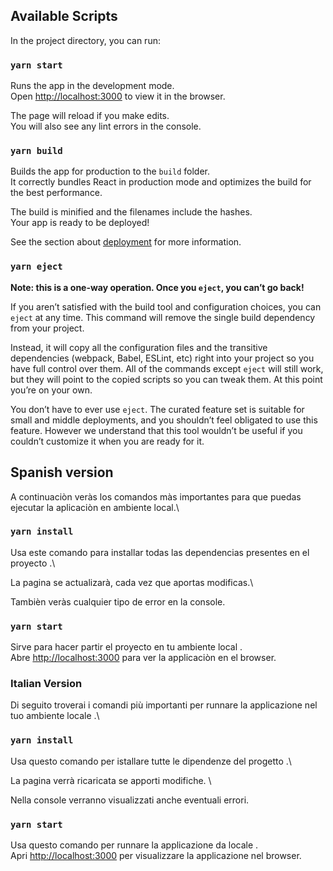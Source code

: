 ## Available Scripts

In the project directory, you can run:

### `yarn start`

Runs the app in the development mode.\
Open [http://localhost:3000](http://localhost:3000) to view it in the browser.

The page will reload if you make edits.\
You will also see any lint errors in the console.

### `yarn build`

Builds the app for production to the `build` folder.\
It correctly bundles React in production mode and optimizes the build for the best performance.

The build is minified and the filenames include the hashes.\
Your app is ready to be deployed!

See the section about [deployment](https://facebook.github.io/create-react-app/docs/deployment) for more information.

### `yarn eject`

**Note: this is a one-way operation. Once you `eject`, you can’t go back!**

If you aren’t satisfied with the build tool and configuration choices, you can `eject` at any time. This command will remove the single build dependency from your project.

Instead, it will copy all the configuration files and the transitive dependencies (webpack, Babel, ESLint, etc) right into your project so you have full control over them. All of the commands except `eject` will still work, but they will point to the copied scripts so you can tweak them. At this point you’re on your own.

You don’t have to ever use `eject`. The curated feature set is suitable for small and middle deployments, and you shouldn’t feel obligated to use this feature. However we understand that this tool wouldn’t be useful if you couldn’t customize it when you are ready for it.

## Spanish version

A continuaciòn veràs los comandos màs importantes para que puedas ejecutar la aplicaciòn en ambiente local.\

### `yarn install`

Usa este comando para installar todas las dependencias presentes en el proyecto .\

La pagina se actualizarà, cada vez que aportas modificas.\

Tambièn veràs cualquier tipo de error en la console.

### `yarn start`

Sirve para hacer partir el proyecto en tu ambiente local .\
Abre [http://localhost:3000](http://localhost:3000) para ver la applicaciòn en el browser.

### Italian Version

Di seguito troverai i comandi più importanti per runnare la applicazione nel tuo ambiente locale .\

### `yarn install`

Usa questo comando per istallare tutte le dipendenze del progetto .\

La pagina verrà ricaricata se apporti modifiche. \

Nella console verranno visualizzati anche eventuali errori.

### `yarn start`

Usa questo comando per runnare la applicazione da locale .\
Apri [http://localhost:3000](http://localhost:3000) per visualizzare la applicazione nel browser.
